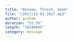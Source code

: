 ```yaml
---
title: "Winnow, Thresh, Seed"
file: "/2017/15-01-2017.mp3"
author: graham
duration: "51:35"
length: "74290945"
category: message
---
```

